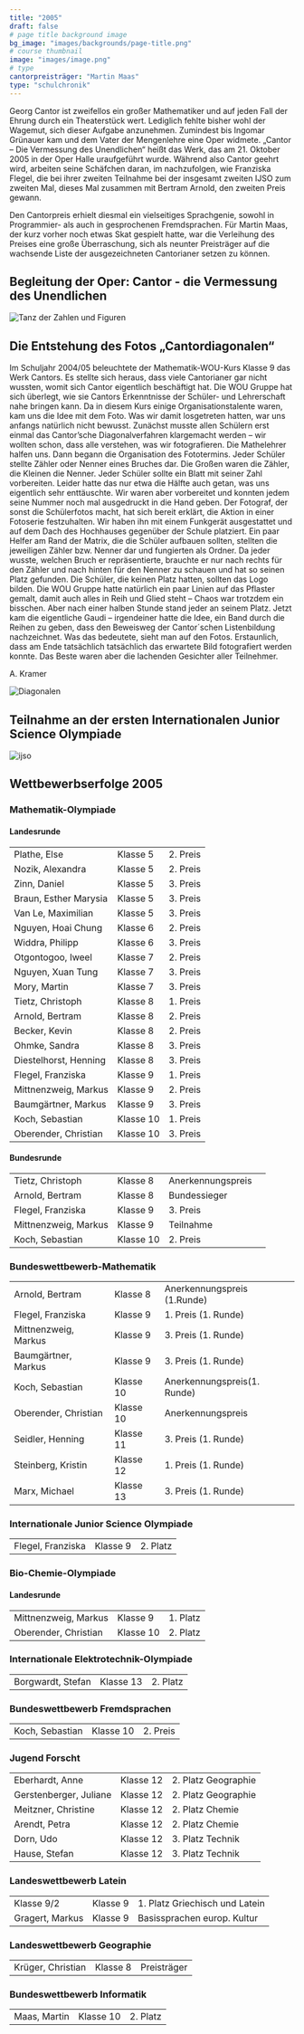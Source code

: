 ```yaml
---
title: "2005"
draft: false
# page title background image
bg_image: "images/backgrounds/page-title.png"
# course thumbnail
image: "images/image.png"
# type
cantorpreisträger: "Martin Maas"
type: "schulchronik"
---
```


Georg Cantor ist zweifellos ein großer Mathematiker und auf jeden Fall der Ehrung durch ein Theaterstück wert. Lediglich fehlte bisher wohl der Wagemut, sich dieser Aufgabe anzunehmen. Zumindest bis Ingomar Grünauer kam und dem Vater der Mengenlehre eine Oper widmete. „Cantor – Die Vermessung des Unendlichen“ heißt das Werk, das am 21. Oktober 2005 in der Oper Halle uraufgeführt wurde. Während also Cantor geehrt wird, arbeiten seine Schäfchen daran, im nachzufolgen, wie Franziska Flegel, die bei ihrer zweiten Teilnahme bei der insgesamt zweiten IJSO zum zweiten Mal, dieses Mal zusammen mit Bertram Arnold, den zweiten Preis gewann.

Den Cantorpreis erhielt diesmal ein vielseitiges Sprachgenie, sowohl in Programmier- als auch in gesprochenen Fremdsprachen. Für Martin Maas, der kurz vorher noch etwas Skat gespielt hatte, war die Verleihung des Preises eine große Überraschung, sich als neunter Preisträger auf die wachsende Liste der ausgezeichneten Cantorianer setzen zu können.

## Begleitung der Oper: Cantor - die Vermessung des Unendlichen

![Tanz der Zahlen und Figuren](/images/schulchronik/2005/tanz_der_zahlen_und_figuren.png)

## Die Entstehung des Fotos „Cantordiagonalen“

Im Schuljahr 2004/05 beleuchtete der Mathematik-WOU-Kurs Klasse 9 das Werk Cantors.
Es stellte sich heraus, dass viele Cantorianer gar nicht wussten, womit sich Cantor eigentlich beschäftigt hat. Die WOU Gruppe hat sich überlegt, wie sie Cantors Erkenntnisse der Schüler- und Lehrerschaft nahe bringen kann. Da in diesem Kurs einige Organisationstalente waren, kam uns die Idee mit dem Foto.
Was wir damit losgetreten hatten, war uns anfangs natürlich nicht bewusst. Zunächst musste allen Schülern erst einmal das Cantor’sche Diagonalverfahren klargemacht werden – wir wollten schon, dass alle verstehen, was wir fotografieren. Die Mathelehrer halfen uns.
Dann begann die Organisation des Fototermins. Jeder Schüler stellte Zähler oder Nenner eines Bruches dar. Die Großen waren die Zähler, die Kleinen die Nenner.
Jeder Schüler sollte ein Blatt  mit seiner Zahl vorbereiten. Leider hatte das nur etwa die Hälfte auch getan, was uns eigentlich sehr enttäuschte. Wir waren aber vorbereitet und konnten jedem seine Nummer noch mal ausgedruckt in die Hand geben.
Der Fotograf, der sonst die Schülerfotos macht, hat sich bereit erklärt, die Aktion in einer Fotoserie festzuhalten. Wir haben ihn mit einem Funkgerät ausgestattet und auf dem Dach des Hochhauses gegenüber der Schule platziert.
Ein paar Helfer am Rand der Matrix, die die Schüler aufbauen sollten, stellten die jeweiligen Zähler bzw. Nenner dar und fungierten als Ordner. Da jeder wusste, welchen Bruch er repräsentierte, brauchte er nur nach rechts für den Zähler und nach hinten für den Nenner zu schauen und hat so seinen Platz gefunden. Die Schüler, die keinen Platz hatten, sollten das Logo bilden. Die WOU Gruppe hatte natürlich ein paar Linien auf das Pflaster gemalt, damit auch alles in Reih und Glied steht – Chaos war trotzdem ein bisschen. Aber nach einer halben Stunde stand jeder an seinem Platz.
Jetzt kam die eigentliche Gaudi – irgendeiner hatte die Idee, ein Band durch die Reihen zu geben, dass den Beweisweg der Cantor´schen Listenbildung nachzeichnet. Was das bedeutete, sieht man auf den Fotos. Erstaunlich, dass am Ende tatsächlich tatsächlich das erwartete Bild fotografiert werden konnte.
Das Beste waren aber die lachenden Gesichter aller Teilnehmer.

A. Kramer

![Diagonalen](/images/schulchronik/2005/03.jpg)

## Teilnahme an der ersten Internationalen Junior Science Olympiade

![ijso](/images/schulchronik/2005/2005_ijso.png)

## Wettbewerbserfolge 2005

### Mathematik-Olympiade

#### Landesrunde

||||
|-|-|-|
|Plathe, Else|Klasse 5|2. Preis|
|Nozik, Alexandra|Klasse 5|2. Preis|
|Zinn, Daniel|Klasse 5|3. Preis|
|Braun, Esther Marysia|Klasse 5|3. Preis|
|Van Le, Maximilian|Klasse 5|3. Preis|
|Nguyen, Hoai Chung|Klasse 6|2. Preis|
|Widdra, Philipp|Klasse 6|3. Preis|
|Otgontogoo, Iweel|Klasse 7|2. Preis|
|Nguyen, Xuan Tung|Klasse 7|3. Preis|
|Mory, Martin|Klasse 7|3. Preis|
|Tietz, Christoph|Klasse 8|1. Preis|
|Arnold, Bertram|Klasse 8|2. Preis|
|Becker, Kevin|Klasse 8|2. Preis|
|Ohmke, Sandra|Klasse 8|3. Preis|
|Diestelhorst, Henning|Klasse 8|3. Preis|
|Flegel, Franziska|Klasse 9|1. Preis|
|Mittnenzweig, Markus|Klasse 9|2. Preis|
|Baumgärtner, Markus|Klasse 9|3. Preis|
|Koch, Sebastian|Klasse 10|1. Preis|
|Oberender, Christian|Klasse 10|3. Preis|

#### Bundesrunde

|||||
|-|-|-|-|
|Tietz, Christoph|Klasse 8|Anerkennungspreis|
|Arnold, Bertram|Klasse 8|Bundessieger|
|Flegel, Franziska|Klasse 9|3. Preis|
|Mittnenzweig, Markus|Klasse 9|Teilnahme|
|Koch, Sebastian|Klasse 10|2. Preis|

### Bundeswettbewerb-Mathematik

||||
|-|-|-|
|Arnold, Bertram|Klasse 8|Anerkennungspreis (1.Runde)|
|Flegel, Franziska|Klasse 9|1. Preis (1. Runde)|
|Mittnenzweig, Markus|Klasse 9|3. Preis (1. Runde)|
|Baumgärtner, Markus|Klasse 9|3. Preis (1. Runde)|
|Koch, Sebastian|Klasse 10|Anerkennungspreis(1. Runde)|
|Oberender, Christian|Klasse 10|Anerkennungspreis|
|Seidler, Henning|Klasse 11|3. Preis (1. Runde)|
|Steinberg, Kristin|Klasse 12|1. Preis (1. Runde)|
|Marx, Michael|Klasse 13|3. Preis (1. Runde)|

### Internationale Junior Science Olympiade

||||
|-|-|-|
|Flegel, Franziska|Klasse 9|2. Platz|

### Bio-Chemie-Olympiade

#### Landesrunde

||||
|-|-|-|
|Mittnenzweig, Markus|Klasse 9|1. Platz|
|Oberender, Christian|Klasse 10|2. Platz|

### Internationale Elektrotechnik-Olympiade

||||
|-|-|-|
|Borgwardt, Stefan|Klasse 13|2. Platz|

### Bundeswettbewerb Fremdsprachen

||||
|-|-|-|
|Koch, Sebastian|Klasse 10|2. Preis|

### Jugend Forscht

||||
|-|-|-|
|Eberhardt, Anne|Klasse 12|2. Platz Geographie|
|Gerstenberger, Juliane|Klasse 12|2. Platz Geographie|
|Meitzner, Christine|Klasse 12|2. Platz Chemie|
|Arendt, Petra|Klasse 12|2. Platz Chemie|
|Dorn, Udo|Klasse 12|3. Platz Technik|
|Hause, Stefan|Klasse 12|3. Platz Technik|

### Landeswettbewerb Latein

||||
|-|-|-|
|Klasse 9/2|Klasse 9|1. Platz Griechisch und Latein|
|Gragert, Markus|Klasse 9|Basissprachen europ. Kultur|

### Landeswettbewerb Geographie

||||
|-|-|-|
|Krüger, Christian|Klasse 8|Preisträger|

### Bundeswettbewerb Informatik

||||
|-|-|-|
|Maas, Martin|Klasse 10|2. Platz|
